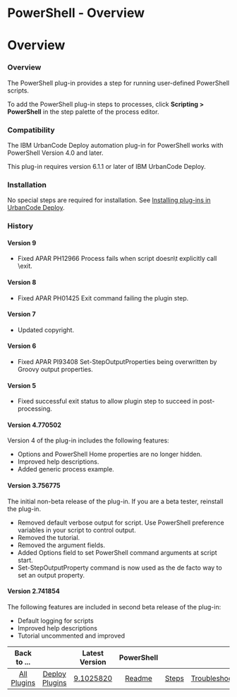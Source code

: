 
PowerShell - Overview
=====================

# Overview



### Overview





The PowerShell plug-in provides a step for running user-defined PowerShell scripts.


To add the PowerShell plug-in steps to processes, click **Scripting > PowerShell** in the step palette of the process editor.


### Compatibility


The IBM UrbanCode Deploy automation plug-in for PowerShell works with PowerShell Version 4.0 and later.


This plug-in requires version 6.1.1 or later of IBM UrbanCode Deploy.


### Installation


No special steps are required for installation. See [Installing plug-ins in UrbanCode Deploy](https://www.urbancode.com/resource/installing-plug-ins-in-urbancode-products/ "Installing plug-ins in UrbanCode Deploy").


### History


#### Version 9


* Fixed APAR PH12966 Process fails when script doesn\t explicitly call \exit\.


#### Version 8


* Fixed APAR PH01425 Exit command failing the plugin step.


#### Version 7


* Updated copyright.


#### Version 6


* Fixed APAR PI93408 Set-StepOutputProperties being overwritten by Groovy output properties.


#### Version 5


* Fixed successful exit status to allow plugin step to succeed in post-processing.


#### Version 4.770502


Version 4 of the plug-in includes the following features:


* Options and PowerShell Home properties are no longer hidden.
* Improved help descriptions.
* Added generic process example.


#### Version 3.756775


The initial non-beta release of the plug-in. If you are a beta tester, reinstall the plug-in.


* Removed default verbose output for script. Use PowerShell preference variables in your script to control output.
* Removed the tutorial.
* Removed the argument fields.
* Added Options field to set PowerShell command arguments at script start.
* Set-StepOutputProperty command is now used as the de facto way to set an output property.


#### Version 2.741854


The following features are included in second beta release of the plug-in:


* Default logging for scripts
* Improved help descriptions
* Tutorial uncommented and improved




|Back to ...||Latest Version|PowerShell |||||
| :---: | :---: | :---: | :---: | :---: | :---: | :---: | :---: |
|[All Plugins](../../index.md)|[Deploy Plugins](../README.md)|[9.1025820](https://raw.githubusercontent.com/UrbanCode/IBM-UCD-PLUGINS/main/files/powershell-integration/PowerShell-Integration-9.1025820.zip)|[Readme](README.md)|[Steps](steps.md)|[Troubleshooting](troubleshooting.md)|[Usage](usage.md)|[Downloads](downloads.md)|
